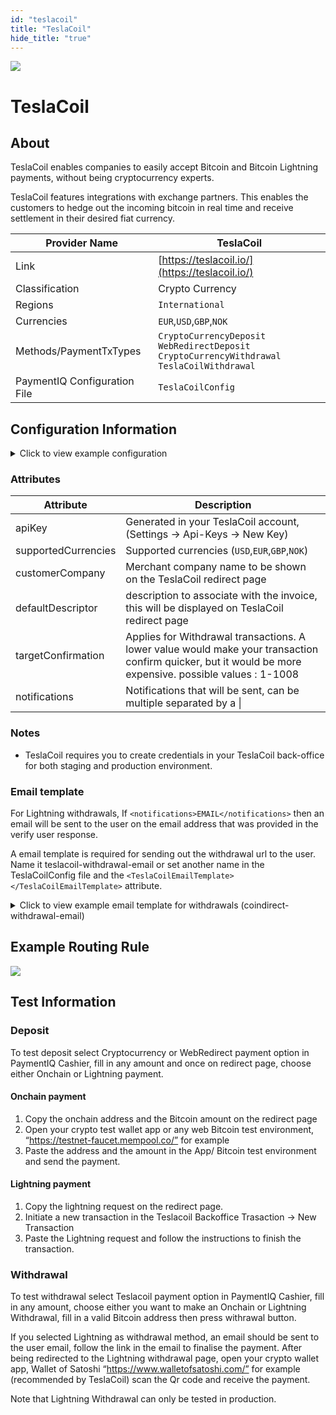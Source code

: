 ```yaml
--- 
id: "teslacoil" 
title: "TeslaCoil"
hide_title: "true"
---
```

 
![](/img/providers/logos/teslacoil.png)

# TeslaCoil

## About
TeslaCoil enables companies to easily accept Bitcoin and Bitcoin Lightning payments, without being cryptocurrency experts. 

TeslaCoil features integrations with exchange partners. This enables the customers to hedge out the incoming bitcoin in real time and receive settlement in their desired fiat currency. 

| Provider Name                | TeslaCoil                                                                                                       |
|------------------------------|-----------------------------------------------------------------------------------------------------------------|
| Link                         | [https://teslacoil.io/](https://teslacoil.io/)                                                                  |
| Classification               | Crypto Currency                                                                                                 |
| Regions                      | `International`                                                                                                 |
| Currencies                   | `EUR`,`USD`,`GBP`,`NOK`                                                                                         |
| Methods/PaymentTxTypes       | `CryptoCurrencyDeposit` <br/> `WebRedirectDeposit` <br/> `CryptoCurrencyWithdrawal` <br/> `TeslaCoilWithdrawal` |
| PaymentIQ Configuration File | `TeslaCoilConfig`                                                                                               |

## Configuration Information

<details>
<summary>Click to view example configuration</summary>
<br/>

```xml
<com.devcode.paymentiq.integration.teslacoil.TeslaCoilConfig>
  <enabled>true</enabled>
  <accounts>
    <entry>
     <string>default</string>
     <account>
        <apiKey>???</apiKey>
        <supportedCurrencies>EUR|USD|GBP|NOK</supportedCurrencies>
        <cryptoCurrency>BTC</cryptoCurrency>
        <defaultDescriptor>DevCode_Payment</defaultDescriptor>
     </account>
    </entry>
  </accounts>
  <testMode>true</testMode>
  <baseRedirectUrl>https://testnet.teslacoil.io/teslapay?id=</baseRedirectUrl>
  <customerCompany>???</customerCompany>
  <targetConfirmation>???</targetConfirmation>
  <notifications>EMAIL</notifications>
</com.devcode.paymentiq.integration.teslacoil.TeslaCoilConfig>'
```

</details>

### Attributes

| Attribute           | Description                                                                                                                                              |
|---------------------|----------------------------------------------------------------------------------------------------------------------------------------------------------|
| apiKey              | Generated in your TeslaCoil account, (Settings -> Api-Keys -> New Key)                                                                                   |
| supportedCurrencies | Supported currencies (`USD`,`EUR`,`GBP`,`NOK`)                                                                                                           |
| customerCompany     | Merchant company name to be shown on the TeslaCoil redirect page                                                                                         |
| defaultDescriptor   | description to associate with the invoice, this will be displayed on TeslaCoil redirect page                                                             |
| targetConfirmation  | Applies for Withdrawal transactions. A lower value would make your transaction confirm quicker, but it would be more expensive. possible values : 1-1008 |
| notifications       | Notifications that will be sent, can be multiple separated by a \|                                                                                       |

### Notes

- TeslaCoil requires you to create credentials in your TeslaCoil back-office for both staging and production environment.

### Email template

For Lightning withdrawals, If ```<notifications>EMAIL</notifications>``` then an email will be sent to the user on the email address that was provided in the verify user response.

A email template is required for sending out the withdrawal url to the user. Name it teslacoil-withdrawal-email or set another name in the TeslaCoilConfig file and the ```<TeslaCoilEmailTemplate></TeslaCoilEmailTemplate>``` attribute.

<details>
<summary>Click to view example email template for withdrawals (coindirect-withdrawal-email)</summary>
<br/>

```html
<p>
    <b>Thank you for using TeslaCoil.</b>

    <br/>
     <br/>

    Please click on the following url to complete your TeslaCoil Withdrawal:
    
    <br/>
     <br/>
    
    <a href="${ptx.latestTxCmdMap.TeslaCoilLightningWithdrawalTxRes.url}">${ptx.latestTxCmdMap.TeslaCoilLightningWithdrawalTxRes.url}</a>

    <br/>
     <br/>
      <br/>
    
    Thank you!
<p>
```

</details>

## Example Routing Rule

![](/img/providers/routing/teslacoilrouting2.png)

## Test Information

### Deposit

To test deposit select Cryptocurrency or WebRedirect payment option in PaymentIQ Cashier, fill in any amount and once on redirect page, choose either Onchain or Lightning payment.

#### Onchain payment
1. Copy the onchain address and the Bitcoin amount on the redirect page 
2. Open your crypto test wallet app or any web Bitcoin test environment, “https://testnet-faucet.mempool.co/” for example 
3. Paste the address and the amount in the App/ Bitcoin test environment and send the payment.

#### Lightning payment
1. Copy the lightning request on the redirect page.
2. Initiate a new transaction in the Teslacoil Backoffice Trasaction -> New Transaction
3. Paste the Lightning request and follow the instructions to finish the transaction.

### Withdrawal

To test withdrawal select Teslacoil payment option in PaymentIQ Cashier, fill in any amount, choose either you want to make an Onchain or Lightning Withdrawal, fill in a valid Bitcoin address then press withrawal button.

If you selected Lightning as withdrawal method, an email should be sent to the user email, follow the link in the email to finalise the payment. After being redirected to the  Lightning withdrawal page, open your crypto wallet app, Wallet of Satoshi “https://www.walletofsatoshi.com/” for example (recommended by TeslaCoil) scan the Qr code and receive the payment.

Note that Lightning Withdrawal can only be tested in production.
